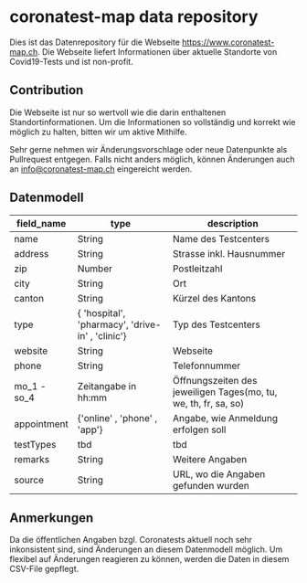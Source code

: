 # coronatest-map data repository

Dies ist das Datenrepository für die Webseite https://www.coronatest-map.ch.
Die Webseite liefert Informationen über aktuelle Standorte von Covid19-Tests und ist non-profit.

## Contribution

Die Webseite ist nur so wertvoll wie die darin enthaltenen Standortinformationen.
Um die Informationen so vollständig und korrekt wie möglich zu halten, bitten wir um aktive Mithilfe.

Sehr gerne nehmen wir Änderungsvorschlage oder neue Datenpunkte als Pullrequest entgegen.
Falls nicht anders möglich, können Änderungen auch an info@coronatest-map.ch eingereicht werden.

## Datenmodell

| field_name  | type                                             | description                                                     |
| ----------- | ------------------------------------------------ | --------------------------------------------------------------- |
| name        | String                                           | Name des Testcenters                                            |
| address     | String                                           | Strasse inkl. Hausnummer                                        |
| zip         | Number                                           | Postleitzahl                                                    |
| city        | String                                           | Ort                                                             |
| canton      | String                                           | Kürzel des Kantons                                              |
| type        | { 'hospital', 'pharmacy', 'drive-in' , 'clinic'} | Typ des Testcenters                                             |
| website     | String                                           | Webseite                                                        |
| phone       | String                                           | Telefonnummer                                                   |
| mo_1 - so_4 | Zeitangabe in hh:mm                              | Öffnungszeiten des jeweiligen Tages(mo, tu, we, th, fr, sa, so) |
| appointment | {'online' , 'phone' , 'app'}                     | Angabe, wie Anmeldung erfolgen soll                             |
| testTypes   | tbd                                              | tbd                                                             |
| remarks     | String                                           | Weitere Angaben                                                 |
| source      | String                                           | URL, wo die Angaben gefunden wurden                             |

## Anmerkungen

Da die öffentlichen Angaben bzgl. Coronatests aktuell noch sehr inkonsistent sind, sind Änderungen an diesem Datenmodell möglich.
Um flexibel auf Änderungen reagieren zu können, werden die Daten in diesem CSV-File gepflegt.
